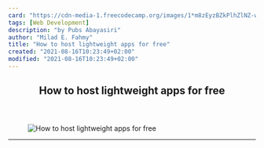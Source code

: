 ```yaml
---
card: "https://cdn-media-1.freecodecamp.org/images/1*m8zEyzBZkPlhZlNZ-w1gaw.jpeg"
tags: [Web Development]
description: "by Pubs Abayasiri"
author: "Milad E. Fahmy"
title: "How to host lightweight apps for free"
created: "2021-08-16T10:23:49+02:00"
modified: "2021-08-16T10:23:49+02:00"
---
```

<div class="site-wrapper">
<main id="site-main" class="site-main outer">
<div class="inner">
<article class="post-full post tag-web-development tag-heroku tag-cloud-computing tag-coding tag-programming ">
<header class="post-full-header">
<h1 class="post-full-title">How to host lightweight apps for free</h1>
</header>
<figure class="post-full-image">
<picture>
<source media="(max-width: 700px)" sizes="1px" srcset="data:image/gif;base64,R0lGODlhAQABAIAAAAAAAP///yH5BAEAAAAALAAAAAABAAEAAAIBRAA7 1w">
<source media="(min-width: 701px)" sizes="(max-width: 800px) 400px,
(max-width: 1170px) 700px,
1400px" srcset="https://cdn-media-1.freecodecamp.org/images/1*m8zEyzBZkPlhZlNZ-w1gaw.jpeg 300w,
https://cdn-media-1.freecodecamp.org/images/1*m8zEyzBZkPlhZlNZ-w1gaw.jpeg 600w,
https://cdn-media-1.freecodecamp.org/images/1*m8zEyzBZkPlhZlNZ-w1gaw.jpeg 1000w,
https://cdn-media-1.freecodecamp.org/images/1*m8zEyzBZkPlhZlNZ-w1gaw.jpeg 2000w">
<img onerror="this.style.display='none'" src="https://cdn-media-1.freecodecamp.org/images/1*m8zEyzBZkPlhZlNZ-w1gaw.jpeg" alt="How to host lightweight apps for free">
</picture>
</figure>
<section class="post-full-content">
<div class="post-content medium-migrated-article">
</div>
<hr>
</section>
</article>
</div>
</main>
</div>
<!-- Google Tag Manager (noscript) -->
<!-- End Google Tag Manager (noscript) -->
